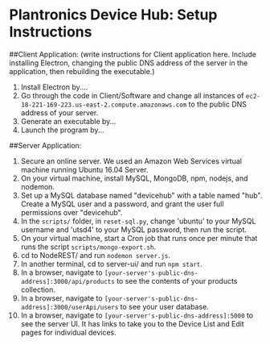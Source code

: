 # Plantronics Device Hub: Setup Instructions

##Client Application:
(write instructions for Client application here. Include installing Electron, changing the public DNS address of the server in the application, then rebuilding the executable.)
1. Install Electron by....
2. Go through the code in Client/Software and change all instances of ```ec2-18-221-169-223.us-east-2.compute.amazonaws.com``` to the public DNS address of your server.
3. Generate an executable by...
4. Launch the program by...

##Server Application:
1. Secure an online server. We used an Amazon Web Services virtual machine running Ubuntu 16.04 Server.
2. On your virtual machine, install MySQL, MongoDB, npm, nodejs, and nodemon.
3. Set up a MySQL database named "devicehub" with a table named "hub". Create a MySQL user and a password, and grant the user full permissions over "devicehub". 
4. In the ```scripts/``` folder, in ```reset-sql.py```, change 'ubuntu' to your MySQL username and 'utsd4' to your MySQL password, then run the script.
5. On your virtual machine, start a Cron job that runs once per minute that runs the script ```scripts/mongo-export.sh```.
6. cd to NodeREST/ and run ```nodemon server.js```.
7. In another terminal, cd to server-ui/ and run ```npm start```.
8. In a browser, navigate to ```[your-server's-public-dns-address]:3000/api/products``` to see the contents of your products collection.
9. In a browser, navigate to ```[your-server's-public-dns-address]:3000/userApi/users``` to see your user database.
10. In a browser, navigate to ```[your-server's-public-dns-address]:5000``` to see the server UI. It has links to take you to the Device List and Edit pages for individual devices.
